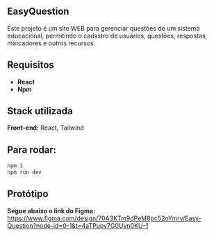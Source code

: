 ## EasyQuestion

Este projeto é um site WEB para gerenciar questões de um sistema educacional, permitindo o cadastro de usuários, questões, respostas, marcadores e outros recursos.

## Requisitos

- **React** 
- **Npm**

## Stack utilizada

**Front-end:** React, Tailwind

## Para rodar:

```bash
npm i
npm run dev
```

## Protótipo

**Segue abaixo o link do Figma:** <br>
https://www.figma.com/design/70A3KTm9dPeM8pc52oYmrv/Easy-Question?node-id=0-1&t=4aTPupy7G0Uvn0KU-1
